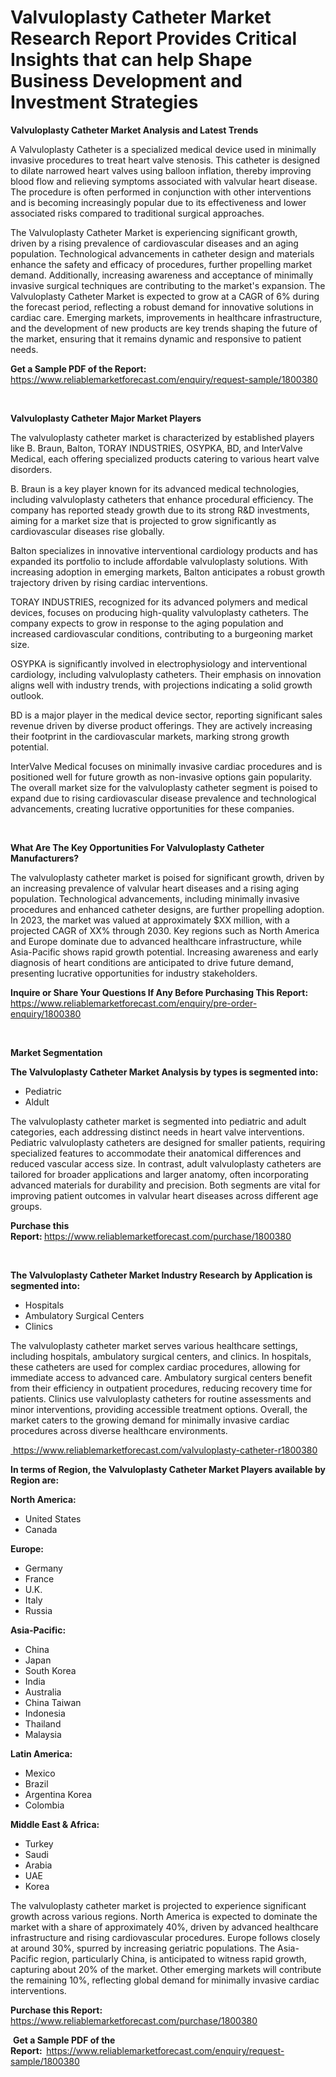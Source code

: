 <p><h1>Valvuloplasty Catheter Market Research Report Provides Critical Insights that can help Shape Business Development and Investment Strategies</h1></p><p><strong>Valvuloplasty Catheter Market Analysis and Latest Trends</strong></p>
<p><p>A Valvuloplasty Catheter is a specialized medical device used in minimally invasive procedures to treat heart valve stenosis. This catheter is designed to dilate narrowed heart valves using balloon inflation, thereby improving blood flow and relieving symptoms associated with valvular heart disease. The procedure is often performed in conjunction with other interventions and is becoming increasingly popular due to its effectiveness and lower associated risks compared to traditional surgical approaches.</p><p>The Valvuloplasty Catheter Market is experiencing significant growth, driven by a rising prevalence of cardiovascular diseases and an aging population. Technological advancements in catheter design and materials enhance the safety and efficacy of procedures, further propelling market demand. Additionally, increasing awareness and acceptance of minimally invasive surgical techniques are contributing to the market's expansion. The Valvuloplasty Catheter Market is expected to grow at a CAGR of 6% during the forecast period, reflecting a robust demand for innovative solutions in cardiac care. Emerging markets, improvements in healthcare infrastructure, and the development of new products are key trends shaping the future of the market, ensuring that it remains dynamic and responsive to patient needs.</p></p>
<p><strong>Get a Sample PDF of the Report:&nbsp;</strong> <a href="https://www.reliablemarketforecast.com/enquiry/request-sample/1800380?utm_campaign=3096&utm_medium=2&utm_source=Github&utm_content=ia&utm_term=13042025&utm_id=valvuloplasty-catheter">https://www.reliablemarketforecast.com/enquiry/request-sample/1800380</a></p>
<p>&nbsp;</p>
<p><strong>Valvuloplasty Catheter Major Market Players</strong></p>
<p><p>The valvuloplasty catheter market is characterized by established players like B. Braun, Balton, TORAY INDUSTRIES, OSYPKA, BD, and InterValve Medical, each offering specialized products catering to various heart valve disorders. </p><p>B. Braun is a key player known for its advanced medical technologies, including valvuloplasty catheters that enhance procedural efficiency. The company has reported steady growth due to its strong R&D investments, aiming for a market size that is projected to grow significantly as cardiovascular diseases rise globally.</p><p>Balton specializes in innovative interventional cardiology products and has expanded its portfolio to include affordable valvuloplasty solutions. With increasing adoption in emerging markets, Balton anticipates a robust growth trajectory driven by rising cardiac interventions.</p><p>TORAY INDUSTRIES, recognized for its advanced polymers and medical devices, focuses on producing high-quality valvuloplasty catheters. The company expects to grow in response to the aging population and increased cardiovascular conditions, contributing to a burgeoning market size.</p><p>OSYPKA is significantly involved in electrophysiology and interventional cardiology, including valvuloplasty catheters. Their emphasis on innovation aligns well with industry trends, with projections indicating a solid growth outlook.</p><p>BD is a major player in the medical device sector, reporting significant sales revenue driven by diverse product offerings. They are actively increasing their footprint in the cardiovascular markets, marking strong growth potential.</p><p>InterValve Medical focuses on minimally invasive cardiac procedures and is positioned well for future growth as non-invasive options gain popularity. The overall market size for the valvuloplasty catheter segment is poised to expand due to rising cardiovascular disease prevalence and technological advancements, creating lucrative opportunities for these companies.</p></p>
<p>&nbsp;</p>
<p><strong>What Are The Key Opportunities For Valvuloplasty Catheter Manufacturers?</strong></p>
<p><p>The valvuloplasty catheter market is poised for significant growth, driven by an increasing prevalence of valvular heart diseases and a rising aging population. Technological advancements, including minimally invasive procedures and enhanced catheter designs, are further propelling adoption. In 2023, the market was valued at approximately $XX million, with a projected CAGR of XX% through 2030. Key regions such as North America and Europe dominate due to advanced healthcare infrastructure, while Asia-Pacific shows rapid growth potential. Increasing awareness and early diagnosis of heart conditions are anticipated to drive future demand, presenting lucrative opportunities for industry stakeholders.</p></p>
<p><strong>Inquire or Share Your Questions If Any Before Purchasing This Report:</strong> <a href="https://www.reliablemarketforecast.com/enquiry/pre-order-enquiry/1800380?utm_campaign=3096&utm_medium=2&utm_source=Github&utm_content=ia&utm_term=13042025&utm_id=valvuloplasty-catheter">https://www.reliablemarketforecast.com/enquiry/pre-order-enquiry/1800380</a></p>
<p>&nbsp;</p>
<p><strong>Market Segmentation</strong></p>
<p><strong>The Valvuloplasty Catheter Market Analysis by types is segmented into:</strong></p>
<p><ul><li>Pediatric</li><li>Aldult</li></ul></p>
<p><p>The valvuloplasty catheter market is segmented into pediatric and adult categories, each addressing distinct needs in heart valve interventions. Pediatric valvuloplasty catheters are designed for smaller patients, requiring specialized features to accommodate their anatomical differences and reduced vascular access size. In contrast, adult valvuloplasty catheters are tailored for broader applications and larger anatomy, often incorporating advanced materials for durability and precision. Both segments are vital for improving patient outcomes in valvular heart diseases across different age groups.</p></p>
<p><strong>Purchase this Report:&nbsp;</strong><a href="https://www.reliablemarketforecast.com/purchase/1800380?utm_campaign=3096&utm_medium=2&utm_source=Github&utm_content=ia&utm_term=13042025&utm_id=valvuloplasty-catheter">https://www.reliablemarketforecast.com/purchase/1800380</a></p>
<p>&nbsp;</p>
<p><strong>The Valvuloplasty Catheter Market Industry Research by Application is segmented into:</strong></p>
<p><ul><li>Hospitals</li><li>Ambulatory Surgical Centers</li><li>Clinics</li></ul></p>
<p><p>The valvuloplasty catheter market serves various healthcare settings, including hospitals, ambulatory surgical centers, and clinics. In hospitals, these catheters are used for complex cardiac procedures, allowing for immediate access to advanced care. Ambulatory surgical centers benefit from their efficiency in outpatient procedures, reducing recovery time for patients. Clinics use valvuloplasty catheters for routine assessments and minor interventions, providing accessible treatment options. Overall, the market caters to the growing demand for minimally invasive cardiac procedures across diverse healthcare environments.</p></p>
<p><a href="https://www.reliablemarketforecast.com/valvuloplasty-catheter-r1800380?utm_campaign=3096&utm_medium=2&utm_source=Github&utm_content=ia&utm_term=13042025&utm_id=valvuloplasty-catheter">&nbsp;https://www.reliablemarketforecast.com/valvuloplasty-catheter-r1800380</a></p>
<p><strong>In terms of Region, the Valvuloplasty Catheter Market Players available by Region are:</strong></p>
<p>
    <p> <strong> North America: </strong>
        <ul>
            <li>United States</li>
            <li>Canada</li>
        </ul>
        </p> 
    <p> <strong> Europe: </strong>
        <ul>
            <li>Germany</li>
            <li>France</li>
            <li>U.K.</li>
            <li>Italy</li>
            <li>Russia</li>
        </ul>
        </p> 
    <p> <strong> Asia-Pacific: </strong>
        <ul>
            <li>China</li>
            <li>Japan</li>
            <li>South Korea</li>
            <li>India</li>
            <li>Australia</li>
            <li>China Taiwan</li>
            <li>Indonesia</li>
            <li>Thailand</li>
            <li>Malaysia</li>
        </ul>
        </p> 
    <p> <strong> Latin America: </strong>
        <ul>
            <li>Mexico</li>
            <li>Brazil</li>
            <li>Argentina Korea</li>
            <li>Colombia</li>
        </ul>
        </p> 
    <p> <strong> Middle East & Africa: </strong>
        <ul>
            <li>Turkey</li>
            <li>Saudi</li>
            <li>Arabia</li>
            <li>UAE</li>
            <li>Korea</li>
        </ul>
    </p>
    </p>
<p><p>The valvuloplasty catheter market is projected to experience significant growth across various regions. North America is expected to dominate the market with a share of approximately 40%, driven by advanced healthcare infrastructure and rising cardiovascular procedures. Europe follows closely at around 30%, spurred by increasing geriatric populations. The Asia-Pacific region, particularly China, is anticipated to witness rapid growth, capturing about 20% of the market. Other emerging markets will contribute the remaining 10%, reflecting global demand for minimally invasive cardiac interventions.</p></p>
<p><strong>Purchase this Report: </strong><a href="https://www.reliablemarketforecast.com/purchase/1800380?utm_campaign=3096&utm_medium=2&utm_source=Github&utm_content=ia&utm_term=13042025&utm_id=valvuloplasty-catheter">https://www.reliablemarketforecast.com/purchase/1800380</a></p>
<p>&nbsp;<strong>Get a Sample PDF of the Report:&nbsp;&nbsp;</strong><a href="https://www.reliablemarketforecast.com/enquiry/request-sample/1800380?utm_campaign=3096&utm_medium=2&utm_source=Github&utm_content=ia&utm_term=13042025&utm_id=valvuloplasty-catheter">https://www.reliablemarketforecast.com/enquiry/request-sample/1800380</a></p>
<p><strong></strong></p>
<p><p></p><p></p><p></p></p>